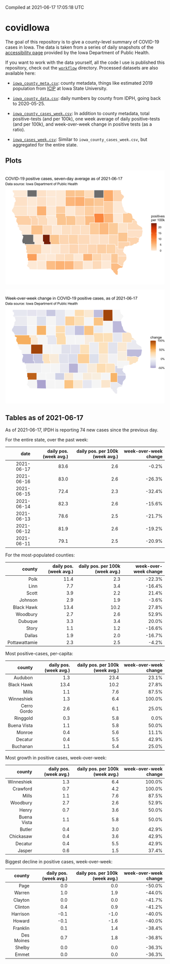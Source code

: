 Compiled at 2021-06-17 17:05:18 UTC

<!-- README.md is generated from README.Rmd. Please edit that file -->

# covidIowa

<!-- badges: start -->

<!-- badges: end -->

The goal of this repository is to give a county-level summary of
COVID-19 cases in Iowa. The data is taken from a series of daily
snapshots of the [accessibility
page](https://coronavirus.iowa.gov/pages/access) provided by the Iowa
Department of Public Health.

If you want to work with the data yourself, all the code I use is
published this repository, check out the [`workflow`](workflow)
directory. Processed datasets are also available here:

  - [`iowa_county_meta.csv`](https://raw.githubusercontent.com/ijlyttle/covidIowa/master/workflow/data/99-publish/iowa_county_meta.csv):
    county metadata, things like estimated 2019 population from
    [ICIP](https://www.icip.iastate.edu/tables/population/counties-estimates)
    at Iowa State University.

  - [`iowa_county_data.csv`](https://raw.githubusercontent.com/ijlyttle/covidIowa/master/workflow/data/99-publish/iowa_county_data.csv):
    daily numbers by county from IDPH, going back to 2020-05-25.

  - [`iowa_county_cases_week.csv`](https://raw.githubusercontent.com/ijlyttle/covidIowa/master/workflow/data/99-publish/iowa_county_data.csv):
    In addition to county metadata, total positive-tests (and per 100k),
    one week average of daily positive-tests (and per 100k), and
    week-over-week change in positive tests (as a ratio).

  - [`iowa_cases_week.csv`](https://raw.githubusercontent.com/ijlyttle/covidIowa/master/workflow/data/99-publish/iowa_cases_week.csv):
    Similar to `iowa_county_cases_week.csv`, but aggregated for the
    entire state.

## Plots

![](workflow/data/99-publish/iowa_cases.png)

![](workflow/data/99-publish/iowa_change.png)

## Tables as of 2021-06-17

As of 2021-06-17, IPDH is reporting 74 new cases since the previous day.

For the entire state, over the past week:

|       date | daily pos. (week avg.) | daily pos. per 100k (week avg.) | week-over-week change |
| ---------: | ---------------------: | ------------------------------: | --------------------: |
| 2021-06-17 |                   83.6 |                             2.6 |                \-0.2% |
| 2021-06-16 |                   83.0 |                             2.6 |               \-26.3% |
| 2021-06-15 |                   72.4 |                             2.3 |               \-32.4% |
| 2021-06-14 |                   82.3 |                             2.6 |               \-15.6% |
| 2021-06-13 |                   78.6 |                             2.5 |               \-21.7% |
| 2021-06-12 |                   81.9 |                             2.6 |               \-19.2% |
| 2021-06-11 |                   79.1 |                             2.5 |               \-20.9% |

For the most-populated counties:

|        county | daily pos. (week avg.) | daily pos. per 100k (week avg.) | week-over-week change |
| ------------: | ---------------------: | ------------------------------: | --------------------: |
|          Polk |                   11.4 |                             2.3 |               \-22.3% |
|          Linn |                    7.7 |                             3.4 |               \-16.4% |
|         Scott |                    3.9 |                             2.2 |                 21.4% |
|       Johnson |                    2.9 |                             1.9 |                \-3.6% |
|    Black Hawk |                   13.4 |                            10.2 |                 27.8% |
|      Woodbury |                    2.7 |                             2.6 |                 52.9% |
|       Dubuque |                    3.3 |                             3.4 |                 20.0% |
|         Story |                    1.1 |                             1.2 |               \-16.6% |
|        Dallas |                    1.9 |                             2.0 |               \-16.7% |
| Pottawattamie |                    2.3 |                             2.5 |                \-4.2% |

Most positive-cases, per-capita:

|      county | daily pos. (week avg.) | daily pos. per 100k (week avg.) | week-over-week change |
| ----------: | ---------------------: | ------------------------------: | --------------------: |
|     Audubon |                    1.3 |                            23.4 |                 23.1% |
|  Black Hawk |                   13.4 |                            10.2 |                 27.8% |
|       Mills |                    1.1 |                             7.6 |                 87.5% |
|  Winneshiek |                    1.3 |                             6.4 |                100.0% |
| Cerro Gordo |                    2.6 |                             6.1 |                 25.0% |
|    Ringgold |                    0.3 |                             5.8 |                  0.0% |
| Buena Vista |                    1.1 |                             5.8 |                 50.0% |
|      Monroe |                    0.4 |                             5.6 |                 11.1% |
|     Decatur |                    0.4 |                             5.5 |                 42.9% |
|    Buchanan |                    1.1 |                             5.4 |                 25.0% |

Most growth in positive cases, week-over-week:

|      county | daily pos. (week avg.) | daily pos. per 100k (week avg.) | week-over-week change |
| ----------: | ---------------------: | ------------------------------: | --------------------: |
|  Winneshiek |                    1.3 |                             6.4 |                100.0% |
|    Crawford |                    0.7 |                             4.2 |                100.0% |
|       Mills |                    1.1 |                             7.6 |                 87.5% |
|    Woodbury |                    2.7 |                             2.6 |                 52.9% |
|       Henry |                    0.7 |                             3.6 |                 50.0% |
| Buena Vista |                    1.1 |                             5.8 |                 50.0% |
|      Butler |                    0.4 |                             3.0 |                 42.9% |
|   Chickasaw |                    0.4 |                             3.6 |                 42.9% |
|     Decatur |                    0.4 |                             5.5 |                 42.9% |
|      Jasper |                    0.6 |                             1.5 |                 37.4% |

Biggest decline in positive cases, week-over-week:

|     county | daily pos. (week avg.) | daily pos. per 100k (week avg.) | week-over-week change |
| ---------: | ---------------------: | ------------------------------: | --------------------: |
|       Page |                    0.0 |                             0.0 |               \-50.0% |
|     Warren |                    1.0 |                             1.9 |               \-44.0% |
|    Clayton |                    0.0 |                             0.0 |               \-41.7% |
|    Clinton |                    0.4 |                             0.9 |               \-41.2% |
|   Harrison |                  \-0.1 |                           \-1.0 |               \-40.0% |
|     Howard |                  \-0.1 |                           \-1.6 |               \-40.0% |
|   Franklin |                    0.1 |                             1.4 |               \-38.4% |
| Des Moines |                    0.7 |                             1.8 |               \-36.8% |
|     Shelby |                    0.0 |                             0.0 |               \-36.3% |
|      Emmet |                    0.0 |                             0.0 |               \-36.3% |
